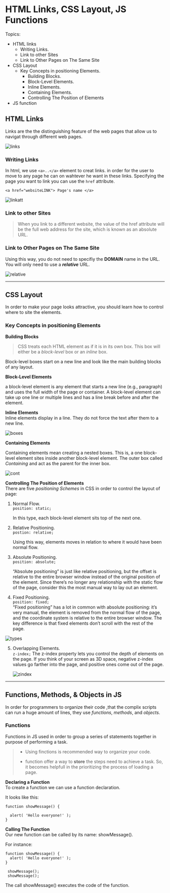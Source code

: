 # HTML Links, CSS Layout, JS Functions  


Topics:  

* HTML links  
    - Writing Links.
    - Link to other Sites
    - Link to Other Pages on The Same Site
* CSS Layout
    - Key Concepts in positioning Elements.  
        - Building Blocks.
        - Block-Level Elements.
        - Inline Elements.
        - Containing Elements.
        - Controlling The Position of Elements
* JS function

## HTML Links ##

Links are the the distinguishing feature of the web pages that allow us to navigat through different web pages.    

![links](https://www.internetingishard.com/html-and-css/links-and-images/links-and-images-6820c7.png)


### Writing Links ###  
In html, we use `<a>..</a>` element to creat links. in order for the user to move to any page he can on wahtever he want in these links. Specifying the page you want to link you can use the `href` attribute.  

 `<a href="websiteLINK"> Page's name </a>`  


![linkatt](https://www.internetingishard.com/html-and-css/links-and-images/html-attributes-6f5690.png)

### Link to other Sites ###   

> When you link to a different website, the value of the href attribute will be the full web address for the site, which is known as an absolute URL.  

  


### Link to Other Pages on The Same Site ###

Using this way, you do not need to specifiy the **DOMAIN** name in the URL. You will only need to use a ***relative*** URL.  


![relative](https://www.internetingishard.com/html-and-css/links-and-images/relative-links-e178d0.png)  


--- 


## CSS Layout ##  

In order to make your page looks attractive, you should learn how to control where to site the elements.  


### Key Concepts in positioning Elements ###  

**Building Blocks**  

> CSS treats each HTML element as if it is in its own box. This box will either be a *block-level* box or an *inline* box.   

Block-level boxes start on a new line and look like the main building blocks of any layout.

**Block-Level Elements**

a block-level element is any element that starts a new line (e.g., paragraph) and uses the full width of the page or container. A block-level element can take up one line or multiple lines and has a line break before and after the element.

**Inline Elements**  
Inline elements display in a line. They do not force the text after them to a new line.  

![boxes](https://monetate-media-screenshots.s3.us-east-2.amazonaws.com/commonly-used-html_3.png)


**Containing Elements**  

Containing elements mean creating a nested boxes. This is, a one block-level element sites inside another block-level element. The outer box called *Containing* and act as the parent for the inner box.

![cont](https://mattryall.net/image/css-normal-flow.png)  
   


**Controlling The Position of Elements**  
There are five *positioning Schemes* in CSS in order to control the layout of page:  

1. Normal Flow.  
    `position: static;`

    In this type, each block-level element sits top of the next one.

2. Relative Positioning.  
    `postion: relative;`  

    Using this way, elements moves in relation to where it would have been normal flow.

3. Absolute Positioning.  
    `position: absolute;`  

    “Absolute positioning” is just like relative positioning, but the offset is relative to the entire browser window instead of the original position of the element. Since there’s no longer any relationship with the static flow of the page, consider this the most manual way to lay out an element.  

4. Fixed Positioning.  
    `position: fixed;`  
    “Fixed positioning” has a lot in common with absolute positioning: it’s very manual, the element is removed from the normal flow of the page, and the coordinate system is relative to the entire browser window. The key difference is that fixed elements don’t scroll with the rest of the page.  

![types](https://www.internetingishard.com/html-and-css/advanced-positioning/css-positioning-schemes-790d5b.png)


5. Overlapping Elements.  
    `z-index;`
    The z-index property lets you control the depth of elements on the page. If you think of your screen as 3D space, negative z-index values go farther into the page, and positive ones come out of the page.

    ![zindex](https://www.internetingishard.com/html-and-css/advanced-positioning/css-z-index-c87ef0.png)


---

## Functions, Methods, & Objects in JS ##  

In order for programmers to organize their code ,that the complix scripts can run a huge amount of lines, they use *functions*, *methods*, and *objects*.  

### Functions ###  

Functions in JS used in order to group a series of statements together in purpose of performing a task.  

>* Using finctions is recommended way to organize your code.  
>
>* function offer a way to **store** the steps need to achieve a task. So, it becomes helpfull in the prioritizing the process of loading a page.  
  
  
**Declaring a Function**  
To create a function we can use a function declaration.

It looks like this:  

```
function showMessage() {

  alert( 'Hello everyone!' );
}
```

**Calling The Function**  
Our new function can be called by its name: showMessage().

For instance:

```
function showMessage() {
  alert( 'Hello everyone!' );
}

 showMessage();
 showMessage();

```
The call showMessage() executes the code of the function.  

